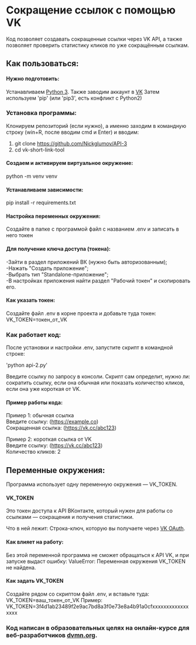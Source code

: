 # Сокращение ссылок с помощью VK

Код позволяет создавать сокращенные ссылки через VK API, а также позволяет проверить статистику кликов по уже сокращённым ссылкам.

## Как пользоваться:

#### Нужно подготовить:

 Устанавливаем [Python 3](https://www.python.org/downloads/). Также заводим аккаунт в [VK](https://vk.com)
 Затем используем 'pip' (или 'pip3', есть конфликт с Python2)

### Установка программы:

Клонируем репозиторий (если нужно),
а именно заходим в командную строку (win+R, после вводим cmd и Enter)
и вводим:
1) git clone https://github.com/Nickglumov/API-3  
2) cd vk-short-link-tool

#### Создаем и активируем виртуальное окружение:
python -m venv venv

#### Устанавливаем зависимости:
pip install -r requirements.txt

#### Настройка переменных окружения:
Создайте в папке с программой файл с названием .env и записать в него токен

#### Для получение ключа доступа (токена):

-Зайти в раздел приложений ВК (нужно быть авторизованным);  
-Нажать "Создать приложение";  
-Выбрать тип "Standalone-приложение";  
-В настройках приложения найти раздел "Рабочий токен" и скопировать его.  

#### Как указать токен:

Создайте файл .env в корне проекта и добавьте туда токен:  
VK_TOKEN=токен_от_VK

### Как работает код:
 
После установки и настройки .env, запустите скрипт в командной строке:

'python api-2.py'

Введите ссылку по запросу в консоли.
Скрипт сам определит, нужно ли:  
сократить ссылку, если она обычная или
показать количество кликов, если она уже короткая от VK.

#### Пример работы кода:
Пример 1: обычная ссылка  
Введите ссылку: (https://example.co)  
Сокращенная ссылка: (https://vk.cc/abc123)  

Пример 2: короткая ссылка от VK  
Введите ссылку: (https://vk.cc/abc123)  
Количество кликов: 2  

## Переменные окружения:

Программа использует одну переменную окружения — VK_TOKEN.

#### VK_TOKEN
Это токен доступа к API ВКонтакте, который нужен для работы со ссылками — сокращения и получения статистики.

Что в ней лежит:
Строка-ключ, которую вы получаете через [VK OAuth](vkhost.github.io).

#### Как влияет на работу:
Без этой переменной программа не сможет обращаться к API VK, и при запуске выдаст ошибку:
ValueError: Переменная окружения VK_TOKEN не найдена.

#### Как задать VK_TOKEN
Создайте рядом со скриптом файл .env, и вставьте туда:
VK_TOKEN=ваш_токен_от_VK
Пример:
VK_TOKEN=3f4d1ab23489f2e9ac7bd8a3f0e73e8a4b91a0cfxxxxxxxxxxxxxxxxx


### Код написан в образовательных целях на онлайн-курсе для веб-разработчиков [dvmn.org](https://dvmn.org/).
